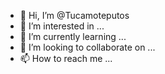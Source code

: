 - 👋 Hi, I’m @Tucamoteputos
- 👀 I’m interested in ...
- 🌱 I’m currently learning ...
- 💞️ I’m looking to collaborate on ...
- 📫 How to reach me ...

<!---
Tucamoteputos/Tucamoteputos is a ✨ special ✨ repository because its `README.md` (this file) appears on your GitHub profile.
You can click the Preview link to take a look at your changes.
--->
